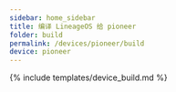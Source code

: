 ```yaml
---
sidebar: home_sidebar
title: 编译 LineageOS 给 pioneer
folder: build
permalink: /devices/pioneer/build
device: pioneer
---
```

{% include templates/device_build.md %}
